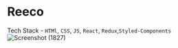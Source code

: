 # Reeco
Tech Stack - `HTMl`, `CSS`, `JS`, `React`, `Redux`,`Styled-Components`
![Screenshot (1827)](https://github.com/mdfaizan973/Reeco/assets/106812942/76b3a36b-6797-4514-90f8-3bd910796643)
